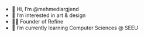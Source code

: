 - 👋 Hi, I’m @mehmediargjend
- 👀 I’m interested in art & design
- 🧑‍💻 Founder of Refine
- 🌱 I’m currently learning Computer Sciences @ SEEU

<!---
mehmediargjend/mehmediargjend is a ✨ special ✨ repository because its `README.md` (this file) appears on your GitHub profile.
You can click the Preview link to take a look at your changes.
--->
